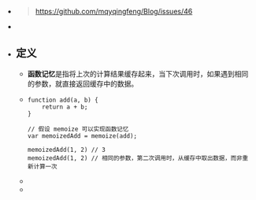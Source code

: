 - > https://github.com/mqyqingfeng/Blog/issues/46
-
- ## 定义
	- **函数记忆**是指将上次的计算结果缓存起来，当下次调用时，如果遇到相同的参数，就直接返回缓存中的数据。
	- ```
	  function add(a, b) {
	      return a + b;
	  }
	  
	  // 假设 memoize 可以实现函数记忆
	  var memoizedAdd = memoize(add);
	  
	  memoizedAdd(1, 2) // 3
	  memoizedAdd(1, 2) // 相同的参数，第二次调用时，从缓存中取出数据，而非重新计算一次
	  ```
	-
	-